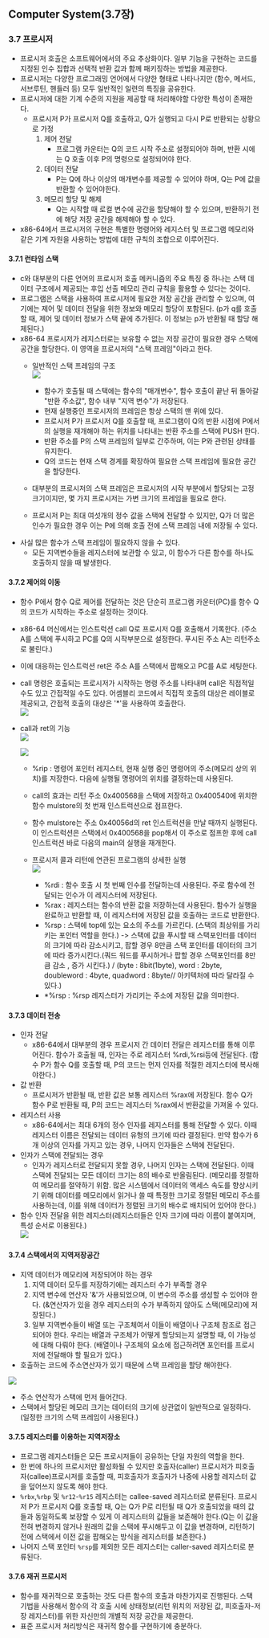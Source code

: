 ## Computer System(3.7장)   

### 3.7 프로시저   
* 프로시저 호출은 소프트웨어에서의 주요 추상화이다. 일부 기능을 구현하는 코드를 지정된 인수 집합과 선택적 반환 값과 함께 패키징하는 방법을 제공한다.    
* 프로시저는 다양한 프로그래밍 언어에서 다양한 형태로 나타나지만 (함수, 메서드, 서브루틴, 핸들러 등) 모두 일반적인 일련의 특징을 공유한다.  
* 프로시저에 대한 기계 수준의 지원을 제공할 때 처리해야할 다양한 특성이 존재한다. 
    * 프로시저 P가 프로시저 Q를 호출하고, Q가 실행되고 다시 P로 반환되는 상황으로 가정   
        1) 제어 전달   
            * 프로그램 카운터는 Q의 코드 시작 주소로 설정되어야 하며, 반환 시에는 Q 호출 이후 P의 명령으로 설정되어야 한다.  
        2) 데이터 전달   
            * P는 Q에 하나 이상의 매개변수를 제공할 수 있어야 하며, Q는 P에 값을 반환할 수 있어야한다.    
        3) 메모리 할당 및 해제   
            * Q는 시작할 때 로컬 변수에 공간을 할당해야 할 수 있으며, 반환하기 전에 해당 저장 공간을 해제해야 할 수 있다.   
* x86-64에서 프로시저의 구현은 특별한 명령어와 레지스터 및 프로그램 메모리와 같은 기계 자원을 사용하는 방법에 대한 규칙의 조합으로 이루어진다.   

#### 3.7.1 런타임 스택   
* c와 대부분의 다른 언어의 프로시저 호출 메커니즘의 주요 특징 중 하나는 스택 데이터 구조에서 제공되는 후입 선출 메모리 관리 규칙을 활용할 수 있다는 것이다.   
* 프로그램은 스택을 사용하여 프로시저에 필요한 저장 공간을 관리할 수 있으며, 여기에는 제어 및 데이터 전달을 위한 정보와 메모리 할당이 포함된다.  (p가 q를 호출할 때, 제어 및 데이터 정보가 스택 끝에 추가된다. 이 정보는 p가 반환될 때 할당 해제된다.)   
* x86-64 프로시저가 레지스터로는 보유할 수 없는 저장 공간이 필요한 경우 스택에 공간을 할당한다. 이 영역을 프로시저의 "스택 프레임"이라고 한다.   
    * 일반적인 스택 프레임의 구조   
        <img src="./img/image9.png">    

        * 함수가 호출될 때 스택에는 함수의 "매개변수", 함수 호출이 끝난 뒤 돌아갈 "반환 주소값", 함수 내부 "지역 변수"가 저장된다. 
        * 현재 실행중인 프로시저의 프레임은 항상 스택의 맨 위에 있다.  
        * 프로시저 P가 프로시저 Q를 호출할 때, 프로그램이 Q의 반환 시점에 P에서의 실행을 재개해야 하는 위치를 나타내는 반환 주소를 스택에 PUSH 한다.   
        * 반환 주소를 P의 스택 프레임의 일부로 간주하며, 이는 P와 관련된 상태를 유지한다.  
        * Q의 코드는 현재 스택 경계를 확장하여 필요한 스택 프레임에 필요한 공간을 할당한다.  
    * 대부분의 프로시저의 스택 프레임은 프로시저의 시작 부분에서 할당되는 고정 크기이지만, 몇 가지 프로시저는 가변 크기의 프레임을 필요로 한다.   
    * 프로시저 P는 최대 여섯개의 정수 값을 스택에 전달할 수 있지만, Q가 더 많은 인수가 필요한 경우 이는 P에 의해 호출 전에 스택 프레임 내에 저장될 수 있다.   
* 사실 많은 함수가 스택 프레임이 필요하지 않을 수 있다.   
    * 모든 지역변수들을 레지스터에 보관할 수 있고, 이 함수가 다른 함수를 하나도 호출하지 않을 때 발생한다.   

#### 3.7.2 제어의 이동  
* 함수 P에서 함수 Q로 제어를 전달하는 것은 단순히 프로그램 카운터(PC)를 함수 Q의 코드가 시작하는 주소로 설정하는 것이다.  
* x86-64 머신에서는 인스트럭션 call Q로 프로시저 Q를 호출해서 기록한다. (주소 A를 스택에 푸시하고 PC를 Q의 시작부분으로 설정한다. 푸시된 주소 A는 리턴주소로 불린다.)    
* 이에 대응하는 인스트럭션 ret은 주소 A를 스택에서 팝해오고 PC를 A로 세팅한다.         
* call 명령은 호출되는 프로시저가 시작하는 명령 주소를 나타내며 call은 직접적일 수도 있고 간접적일 수도 있다. 어셈블리 코드에서 직접적 호출의 대상은 레이블로 제공되고, 간접적 호출의 대상은 '*'을 사용하여 호출한다.   
    <img src="./img/image10.png">   

* call과 ret의 기능   
    <img src="./img/image12.png">   

    <img src="./img/image11.png">   

    * %rip : 명령어 포인터 레지스터, 현재 실행 중인 명령어의 주소(메모리 상의 위치)를 저장한다. 다음에 실행될 명령어의 위치를 결정하는데 사용된다.  
    * call의 효과는 리턴 주소 0x400568을 스택에 저장하고 0x400540에 위치한 함수 mulstore의 첫 번재 인스트럭션으로 점프한다.   
    * 함수 mulstore는 주소 0x40056d의 ret 인스트럭션을 만날 때까지 실행된다.  이 인스트럭션은 스택에서 0x400568을 pop해서 이 주소로 점프한 후에 call 인스트럭션 바로 다음의 main의 실행을 재개한다.   

    * 프로시저 콜과 리턴에 연관된 프로그램의 상세한 실행   
        <img src="./img/image13.png">    

        * %rdi : 함수 호출 시 첫 번째 인수를 전달하는데 사용된다. 주로 함수에 전달되는 인수가 이 레지스터에 저장된다.   
        * %rax : 레지스터는 함수의 반환 값을 저장하는데 사용된다. 함수가 실행을 완료하고 반환할 때, 이 레지스터에 저장된 값을 호출하는 코드로 반환한다.  
        * %rsp : 스택에 top에 있는 요소의 주소를 가르킨다. (스택의 최상위를 가리키는 포인터 역할을 한다.) -> 스택에 값을 푸시할 때 스택포인터를 데이터의 크기에 따라 감소시키고, 팝할 경우 8만큼 스택 포인터를 데이터의 크기에 따라 증가시킨다.(쿼드 워드를 푸시하거나 팝할 경우 스택포인터를 8만큼 감소 , 증가 시킨다.) / (byte : 8bit(1byte), word : 2byte, doubleword : 4byte, quadword : 8byte// 아키텍처에 따라 달라질 수 있다.) 
        * *%rsp : %rsp 레지스터가 가리키는 주소에 저장된 값을 의미한다.   

#### 3.7.3 데이터 전송   
* 인자 전달  
    * x86-64에서 대부분의 경우 프로시저 간 데이터 전달은 레지스터를 통해 이루어진다. 함수가 호출될 때, 인자는 주로 레지스터 %rdi,%rsi등에 전달된다. (함수 P가 함수 Q를 호출할 때, P의 코드는 먼저 인자를 적절한 레지스터에 복사해야한다.)        
* 값 반환  
    * 프로시저가 반환될 때, 반환 값은 보통 레지스터 %rax에 저장된다. 함수 Q가 함수 P로 반환될 때, P의 코드는 레지스터 %rax에서 반환값을 가져올 수 있다.  
* 레지스터 사용    
    * x86-64에서는 최대 6개의 정수 인자를 레지스터를 통해 전달할 수 있다. 이때 레지스터 이름은 전달되는 데이터 유형의 크기에 따라 결정된다. 만약 함수가 6개 이상의 인자를 가지고 있는 경우, 나머지 인자들은 스택에 전달된다.  
* 인자가 스택에 전달되는 경우   
    * 인자가 레지스터로 전달되지 못할 경우, 나머지 인자는 스택에 전달된다. 이때 스택에 전달되는 모든 데이터 크기는 8의 배수로 반올림된다. (메모리를 정렬하여 메모리를 절약하기 위함. 많은 시스템에서 데이터의 액세스 속도를 향상시키기 위해 데이터를 메모리에서 읽거나 쓸 때 특정한 크기로 정렬된 메모리 주소를 사용하는데, 이를 위해 데이터가 정렬된 크기의 배수로 배치되어 있어야 한다.)  
* 함수 인자 전달을 위한 레지스터(레지스터들은 인자 크기에 따라 이름이 붙여지며, 특성 순서로 이용된다.)            
    <img src="./img/image14.png">    

#### 3.7.4 스택에서의 지역저장공간  
* 지역 데이터가 메모리에 저장되어야 하는 경우   
    1) 지역 데이터 모두를 저장하기에는 레지스터 수가 부족할 경우    
    2) 지역 변수에 연산자 '&'가 사용되었으며, 이 변수의 주소를 생성할 수 있어야 한다. (&연산자가 있을 경우 레지스터의 수가 부족하지 않아도 스택(메모리)에 저장된다.)
    3) 일부 지역변수들이 배열 또는 구조체여서 이들이 배열이나 구조체 참조로 접근되어야 한다. 우리는 배열과 구조체가 어떻게 할당되는지 설명할 때, 이 가능성에 대해 다뤄야 한다. (배열이나 구조체의 요소에 접근하려면 포인터를 프로시저에 전달해야 할 필요가 있다.)     
* 호출하는 코드에 주소연산자가 있기 때문에 스택 프레임을 할당 해야한다.   
<img src="./img/image15.png">    

* 주소 연산작가 스택에 먼저 들어간다. 
* 스택에서 할당된 메모리 크기는 데이터의 크기에 상관없이 일반적으로 일정하다. (일정한 크기의 스택 프레임이 사용된다.)

#### 3.7.5 레지스터를 이용하는 지역저장소   
* 프로그램 레지스터들은 모든 프로시저들이 공유하는 단일 자원의 역할을 한다.   
* 한 번에 하나의 프로시저만 활성화될 수 있지만 호출자(caller) 프로시저가 피호출자(callee)프로시저를 호출할 때, 피호출자가 호출자가 나중에 사용할 레지스터 값을 덮어쓰지 않도록 해야 한다.  
* ```%rbx```,```%rbp``` 및 ```%r12```-```%r15``` 레지스터는 callee-saved 레지스터로 분류된다. 프로시저 P가 프로시저 Q를 호출할 때, Q는 Q가 P로 리턴될 때 Q가 호출되었을 때의 값들과 동일하도록 보장할 수 있게 이 레지스터의 값들을 보존해야 한다.(Q는 이 값을 전혀 변경하지 않거나 원래의 값을 스택에 푸시해두고 이 값을 변경하며, 리턴하기 전에 스택에서 이전 값을 팝해오는 방식을 레지스터를 보존한다.)   
* 나머지 스택 포인터 ```%rsp```를 제외한 모든 레지스터는 caller-saved 레지스터로 분류된다.   

#### 3.7.6 재귀 프로시저   
* 함수를 재귀적으로 호출하는 것도 다른 함수의 호출과 마찬가지로 진행된다. 스택 기법을 사용해서 함수의 각 호출 시에 상태정보(리턴 위치의 저장된 값, 피호출자-저장 레지스터)를 위한 자신만의 개별적 저장 공간을 제공한다.  
* 표준 프로시저 처리방식은 재귀적 함수를 구현하기에 충분하다.  




  


 











